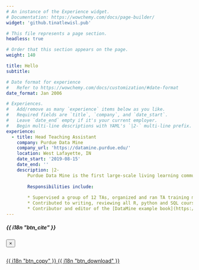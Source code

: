 ```yaml
---
# An instance of the Experience widget.
# Documentation: https://wowchemy.com/docs/page-builder/
widget: 'github.tinatlewisl.pub' 

# This file represents a page section.
headless: true

# Order that this section appears on the page.
weight: 140

title: Hello  
subtitle:

# Date format for experience
#   Refer to https://wowchemy.com/docs/customization/#date-format
date_format: Jan 2006

# Experiences.
#   Add/remove as many `experience` items below as you like.
#   Required fields are `title`, `company`, and `date_start`.
#   Leave `date_end` empty if it's your current employer.
#   Begin multi-line descriptions with YAML's `|2-` multi-line prefix.
experience:
  - title: Head Teaching Assistant
    company: Purdue Data Mine 
    company_url: 'https://datamine.purdue.edu/'
    location: West Lafayette, IN
    date_start: '2019-08-15'
    date_end: ''  
    description: |2-  
        Purdue Data Mine is the first large-scale living learning community for undergraduates from all majors, focused on Data Science for All.  
        
        Responsibilities include:  
        
        * Supervised a group of 12 TAs, organized and ran TA training meetings  
        * Contributed to writing, reviewing all R, python and SQL course projects    
        * Contributor and editor of the [DataMine example book](https://thedatamine.github.io/the-examples-book/index.html)    
---
```

<!DOCTYPE html>
<html lang="en">
<body>
<div id="modal" class="modal fade" role="dialog">
  <div class="modal-dialog">
    <div class="modal-content">
      <div class="modal-header">
        <h5 class="modal-title">{{ i18n "btn_cite" }}</h5>
        <button type="button" class="close" data-dismiss="modal" aria-label="Close">
          <span aria-hidden="true">&times;</span>
        </button>
      </div>
      <div class="modal-body">
        <pre><code class="tex hljs"></code></pre>
      </div>
      <div class="modal-footer">
        <a class="btn btn-outline-primary my-1 js-copy-cite" href="#" target="_blank">
          <i class="fas fa-copy"></i> {{ i18n "btn_copy" }}
        </a>
        <a class="btn btn-outline-primary my-1 js-download-cite" href="#" target="_blank">
          <i class="fas fa-download"></i> {{ i18n "btn_download" }}
        </a>
        <div id="modal-error"></div>
      </div>
    </div>
  </div>
</div>
</body>
</html>  

